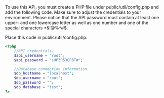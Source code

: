 To use this API, you must create a PHP file under public/util/config.php and add the following code.
Make sure to adjust the credentials to your environment.
Please notice that the API password must contain at least one upper- and one lowercase letter as well as one number and one of the special characters *&!@%^#$.

Place this code in public/util/config.php:

```php
<?php
	//API credentials.
	$api_username = "root";
	$api_password = "sUP3R53CR3T#";

	//Database connection information.
	$db_hostname = "localhost";
	$db_username = "root";
	$db_password = "";
	$db_database = "test";
?>
```
